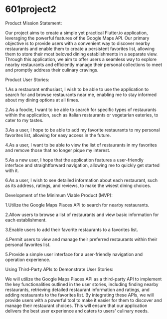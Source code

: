 # 601project2
Product Mission Statement:

Our project aims to create a simple yet practical Flutter.io application, leveraging the powerful features of the Google Maps API. Our primary objective is to provide users with a convenient way to discover nearby restaurants and enable them to create a persistent favorites list, allowing them to store their most beloved dining establishments in a separate view. Through this application, we aim to offer users a seamless way to explore nearby restaurants and efficiently manage their personal collections to meet and promptly address their culinary cravings.

Product User Stories:

1.As a restaurant enthusiast, I wish to be able to use the application to search for and browse restaurants near me, enabling me to stay informed about my dining options at all times.

2.As a foodie, I want to be able to search for specific types of restaurants within the application, such as Italian restaurants or vegetarian eateries, to cater to my tastes.

3.As a user, I hope to be able to add my favorite restaurants to my personal favorites list, allowing for easy access in the future.

4.As a user, I want to be able to view the list of restaurants in my favorites and remove those that no longer pique my interest.

5.As a new user, I hope that the application features a user-friendly interface and straightforward navigation, allowing me to quickly get started with it.

6.As a user, I wish to see detailed information about each restaurant, such as its address, ratings, and reviews, to make the wisest dining choices.

Development of the Minimum Viable Product (MVP):

1.Utilize the Google Maps Places API to search for nearby restaurants.

2.Allow users to browse a list of restaurants and view basic information for each establishment.

3.Enable users to add their favorite restaurants to a favorites list.

4.Permit users to view and manage their preferred restaurants within their personal favorites list.

5.Provide a simple user interface for a user-friendly navigation and operation experience.

Using Third-Party APIs to Demonstrate User Stories:

We will utilize the Google Maps Places API as a third-party API to implement the key functionalities outlined in the user stories, including finding nearby restaurants, retrieving detailed restaurant information and ratings, and adding restaurants to the favorites list. By integrating these APIs, we will provide users with a powerful tool to make it easier for them to discover and manage their restaurant choices. This will ensure that our application delivers the best user experience and caters to users' culinary needs.
